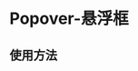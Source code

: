 # Popover-悬浮框

## 使用方法
<!-- markdownlint-disable md033  -->
<ClientOnly>
  <popover-demo-1 />
  <popover-demo-2 />
</ClientOnly>
